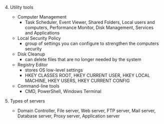 4. Utility tools
	- Computer Management
		- Task Scheduler, Event Viewer, Shared Folders, Local users and computers, Performance Monitor, Disk Management, Services and Applications
	- Local Security Policy
		- group of settings you can configure to strengthen the computers security
	- Disk Cleanup
		- can delete files that are no longer needed by the system
	- Registry Editor
		- stores OS low-level settings
		- HKEY CLASSES ROOT, HKEY CURRENT USER, HKEY LOCAL MACHINE, HKEY USERS, HKEY CURRENT CONFIG 
	- Command-line tools
		- CMD, PowerShell, Windows Terminal

5. Types of servers
	- Domain Controller, File server, Web server, FTP server, Mail server, Database server, Proxy server, Application server